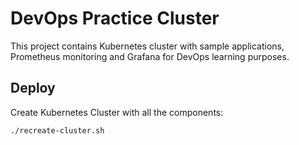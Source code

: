 # DevOps Practice Cluster

This project contains Kubernetes cluster with sample applications, Prometheus monitoring and Grafana for DevOps learning purposes.

## Deploy

Create Kubernetes Cluster with all the components:

```sh
./recreate-cluster.sh
```
